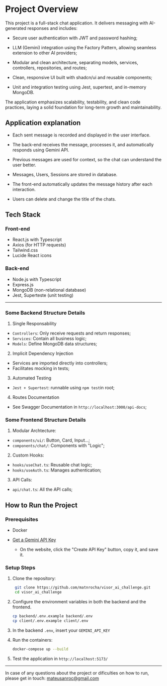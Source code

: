 # Project Overview

This project is a full-stack chat application. It delivers messaging with AI-generated responses and includes:

- Secure user authentication with JWT and password hashing;

- LLM (Gemini) integration using the Factory Pattern, allowing seamless extension to other AI providers;

- Modular and clean architecture, separating models, services, controllers, repositories, and routes;

- Clean, responsive UI built with shadcn/ui and reusable components;

- Unit and integration testing using Jest, supertest, and in-memory MongoDB.

The application emphasizes scalability, testability, and clean code practices, laying a solid foundation for long-term growth and maintainability.



## Application explanation

- Each sent message is recorded and displayed in the user interface.

- The back-end receives the message, processes it, and automatically responds using Gemini API.
- Previous messages are used for context, so the chat can understand the user better.

- Messages, Users, Sessions are stored in database.

- The front-end automatically updates the message history after each interaction.
- Users can delete and change the title of the chats.

## Tech Stack

### Front-end
- React.js with Typescript
- Axios (for HTTP requests)
- Tailwind.css
- Lucide React icons

### Back-end
- Node.js with Typescript
- Express.js
- MongoDB (non-relational database)
- Jest, Superteste (unit testing)

---

### Some Backend Structure Details

1. Single Responsability
* `Controllers`: Only receive requests and return responses;
* `Services`:  Contain all business logic;
* `Models`: Define MongoDB data structures;

2. Implicit Dependency Injection
* Services are imported directly into controllers;
* Facilitates mocking in tests;

3. Automated Testing
* `Jest + Supertest`: runnable using `npm test`in root;

4. Routes Documentation
* See Swagger Documentation in `http://localhost:3000/api-docs`;


### Some Frontend Structure Details

1. Modular Archtecture:
* `components/ui/`: Button, Card, Input...;
* `components/chat/`: Components with "Logic";

2. Custom Hooks:
* `hooks/useChat.ts`: Reusable chat logic;
* `hooks/useAuth.ts`: Manages authentication;

3. API Calls:
* `api/chat.ts`: All the API calls;


## How to Run the Project

### Prerequisites

- Docker

- [Get a Gemini API Key](https://aistudio.google.com/app/apikey)
    - On the website, click the "Create API Key" button, copy it, and save it.


### Setup Steps

1. Clone the repository:
   ```bash
    git clone https://github.com/matnrocha/visor_ai_challenge.git
    cd visor_ai_challenge
   ```
2. Configure the environment variables in both the backend and the frontend.
    ```bash
    cp backend/.env.example backend/.env
    cp client/.env.example client/.env
    ```
3. In the backend `.env`, insert your `GEMINI_API_KEY`

4. Run the containers: 
    ```bash
    docker-compose up --build
    ```
5. Test the application in `http://localhost:5173/`
---

In case of any questions about the project or dificulties on how to run, please get in touch:
mateusanroc@gmail.com




